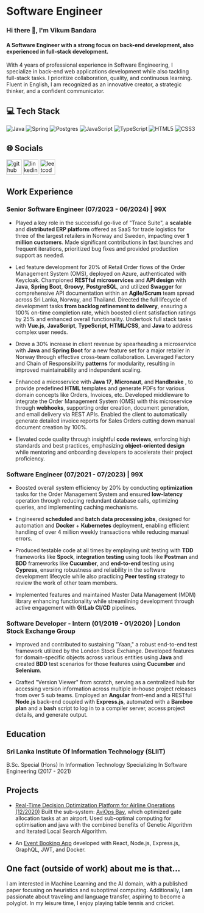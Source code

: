 # Software Engineer

### Hi there 👋, I'm Vikum Bandara
#### A Software Engineer with a strong focus on back-end development, also experienced in full-stack development.

With 4 years of professional experience in Software Engineering, I specialize in back-end web applications development while also tackling full-stack tasks. I prioritize collaboration, quality, and continuous learning. Fluent in English, I am recognized as an innovative creator, a strategic thinker, and a confident communicator.

## 💻 Tech Stack
![Java](https://img.shields.io/badge/java-%23ED8B00.svg?style=for-the-badge&logo=openjdk&logoColor=white) ![Spring](https://img.shields.io/badge/spring-%236DB33F.svg?style=for-the-badge&logo=spring&logoColor=white) ![Postgres](https://img.shields.io/badge/postgres-%23316192.svg?style=for-the-badge&logo=postgresql&logoColor=white) ![JavaScript](https://img.shields.io/badge/javascript-%23323330.svg?style=for-the-badge&logo=javascript&logoColor=%23F7DF1E) ![TypeScript](https://img.shields.io/badge/typescript-%23007ACC.svg?style=for-the-badge&logo=typescript&logoColor=white) ![HTML5](https://img.shields.io/badge/html5-%23E34F26.svg?style=for-the-badge&logo=html5&logoColor=white) ![CSS3](https://img.shields.io/badge/css3-%231572B6.svg?style=for-the-badge&logo=css3&logoColor=white)

## 🌐 Socials
[<img src='https://cdn.jsdelivr.net/npm/simple-icons@3.0.1/icons/github.svg' alt='github' height='40'>](https://github.com/vikumR)  [<img src='https://cdn.jsdelivr.net/npm/simple-icons@3.0.1/icons/linkedin.svg' alt='linkedin' height='40'>](https://www.linkedin.com/in/vikum-bandara/)  [<img src='https://cdn.jsdelivr.net/npm/simple-icons@3.0.1/icons/leetcode.svg' alt='leetcode' height='40'>](https://leetcode.com/u/VRB11/)  

## Work Experience
### Senior Software Engineer (07/2023 - 06/2024) | 99X
- Played a key role in the successful go-live of "Trace Suite", a **scalable** and **distributed ERP platform** offered as SaaS for trade logistics for three of the largest retailers in Norway and Sweden, impacting over **1 million customers**. Made significant contributions in fast launches and frequent iterations, prioritized bug fixes and provided production support as needed.

- Led feature development for 20% of Retail Order flows of the Order Management System (OMS), deployed on Azure, authenticated with Keycloak. Championed **RESTful microservices** and **API design** with **Java**, **Spring Boot**, **Groovy**, **PostgreSQL**, and utilized **Swagger** for comprehensive API documentation within an **Agile/Scrum** team spread across Sri Lanka, Norway, and Thailand. Directed the full lifecycle of development tasks **from backlog refinement to delivery**, ensuring a 100% on-time completion rate, which boosted client satisfaction ratings by 25% and enhanced overall functionality. Undertook full stack tasks with **Vue.js**, **JavaScript**, **TypeScript**, **HTML/CSS**, and **Java** to address complex user needs.

- Drove a 30% increase in client revenue by spearheading a microservice with **Java** and **Spring Boot** for a new feature set for a major retailer in Norway through effective cross-team collaboration. Leveraged Factory and Chain of Responsibility **patterns** for modularity, resulting in improved maintainability and independent scaling.

- Enhanced a microservice with **Java 17**, **Micronaut**, and **Handbrake** , to provide predefined **HTML** templates and generate PDFs for various domain concepts like Orders, Invoices, etc. Developed middleware to integrate the Order Management System (OMS) with this microservice through **webhooks**, supporting order creation, document generation, and email delivery via REST APIs. Enabled the client to automatically generate detailed invoice reports for Sales Orders cutting down manual document creation by 100%.

- Elevated code quality through insightful **code reviews**, enforcing high standards and best practices, emphasizing **object-oriented design** while mentoring and onboarding developers to accelerate their project proficiency.

### Software Engineer (07/2021 - 07/2023) | 99X
- Boosted overall system efficiency by 20% by conducting **optimization** tasks for the Order Management System and ensured **low-latency** operation through reducing redundant database calls, optimizing queries, and implementing caching mechanisms.

- Engineered **scheduled** and **batch data processing jobs**, designed for automation and **Docker** + **Kubernetes** deployment, enabling efficient handling of over 4 million weekly transactions while reducing manual errors.

- Produced testable code at all times by employing unit testing with **TDD** frameworks like **Spock**, **integration testing** using tools like **Postman** and **BDD** frameworks like **Cucumber**, and **end-to-end** testing using **Cypress**, ensuring robustness and reliability in the software development lifecycle while also practicing **Peer testing** strategy to review the work of other team members.

- Implemented features and maintained Master Data Management (MDM) library enhancing functionality while streamlining development through active engagement with **GitLab CI/CD** pipelines.

### Software Developer - Intern (01/2019 - 01/2020) | London Stock Exchange Group
- Improved and contributed to sustaining "Yaan," a robust end-to-end test framework utilized by the London Stock Exchange. Developed features for domain-specific objects across various entities using **Java** and created **BDD** test scenarios for those features using **Cucumber** and **Selenium**.

- Crafted "Version Viewer" from scratch, serving as a centralized hub for accessing version information across multiple in-house project releases from over 5 sub teams. Employed an **Angular** front-end and a RESTful **Node.js** back-end coupled with **Express.js**, automated with a **Bamboo plan** and a **bash** script to log in to a compiler server, access project details, and generate output.

## Education
### Sri Lanka Institute Of Information Technology (SLIIT)
B.Sc. Special (Hons) In Information Technology Specializing In Software Engineering (2017 - 2021)

## Projects
- [Real-Time Decision Optimization Platform for Airline Operations (12/2020)](https://ieeexplore.ieee.org/document/9357157)
Built the sub-system: [AviOps Bay](https://github.com/vikumR/AviOps_Bay), which optimized gate allocation tasks at an airport. Used sub-optimal computing for optimisation and java with the combined benefits of Genetic Algorithm and Iterated Local Search Algorithm.</br>

- An [Event Booking App](https://github.com/vikumR/react-graphql-event-booking-app) developed with React, Node.js, Express.js, GraphQL, JWT, and Docker.

## One fact (outside of work) about me is that...
I am interested in Machine Learning and the AI domain, with a published paper focusing on heuristics and suboptimal computing. Additionally, I am passionate about traveling and language transfer, aspiring to become a polyglot. In my leisure time, I enjoy playing table tennis and cricket.
